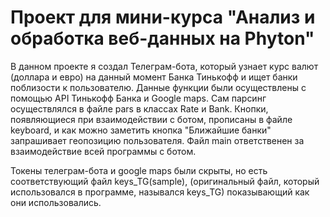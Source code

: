# Проект для мини-курса "Анализ и обработка веб-данных на Phyton"
В данном проекте я создал Телеграм-бота, который узнает курс валют (доллара и евро) на данный момент Банка Тинькофф и ищет банки поблизости к пользователю. Данные функции были осуществлены с помощью API Тинькофф Банка и Google maps. Сам парсинг осуществлялся в файле pars в классах Rate и Bank. Кнопки, появляющиеся при взаимодействии с ботом, прописаны в файле keyboard, и как можно заметить кнопка "Ближайшие банки" запрашивает геопозицию пользователя. Файл main ответственен за взаимодействие всей программы с ботом.

Токены телеграм-бота и google maps были скрыты, но есть соответствующий файл keys_TG(sample), (оригинальный файл, который использовался в программе, назывался keys_TG) показывающий как они использовались. 
